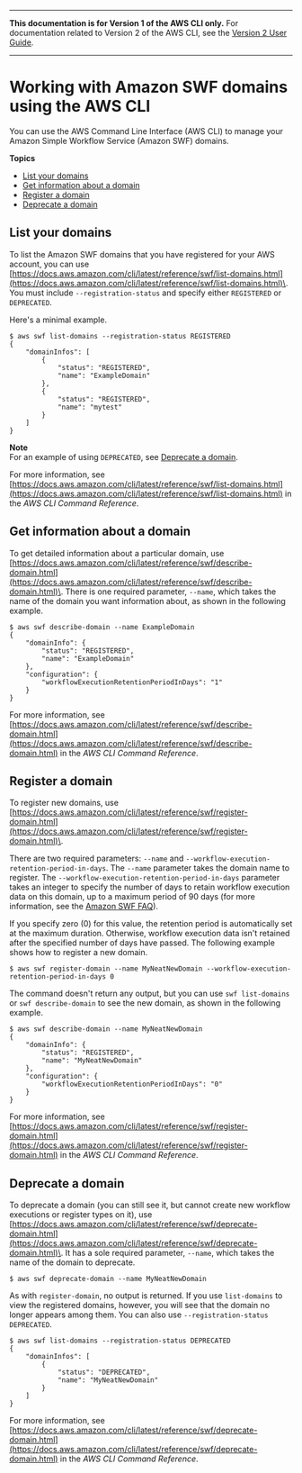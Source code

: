 --------

**This documentation is for Version 1 of the AWS CLI only\.** For documentation related to Version 2 of the AWS CLI, see the [Version 2 User Guide](https://docs.aws.amazon.com/cli/latest/userguide/)\.

--------

# Working with Amazon SWF domains using the AWS CLI<a name="cli-services-swf-domains"></a>

You can use the AWS Command Line Interface \(AWS CLI\) to manage your Amazon Simple Workflow Service \(Amazon SWF\) domains\.

**Topics**
+ [List your domains](#listing-your-domains)
+ [Get information about a domain](#getting-information-about-a-domain)
+ [Register a domain](#registering-a-domain)
+ [Deprecate a domain](#deprecating-a-domain)

## List your domains<a name="listing-your-domains"></a>

To list the Amazon SWF domains that you have registered for your AWS account, you can use [https://docs.aws.amazon.com/cli/latest/reference/swf/list-domains.html](https://docs.aws.amazon.com/cli/latest/reference/swf/list-domains.html)\. You must include `--registration-status` and specify either `REGISTERED` or `DEPRECATED`\.

Here's a minimal example\.

```
$ aws swf list-domains --registration-status REGISTERED
{
    "domainInfos": [
        {
            "status": "REGISTERED",
            "name": "ExampleDomain"
        },
        {
            "status": "REGISTERED",
            "name": "mytest"
        }
    ]
}
```

**Note**  
For an example of using `DEPRECATED`, see [Deprecate a domain](#deprecating-a-domain)\.

For more information, see [https://docs.aws.amazon.com/cli/latest/reference/swf/list-domains.html](https://docs.aws.amazon.com/cli/latest/reference/swf/list-domains.html) in the *AWS CLI Command Reference*\.

## Get information about a domain<a name="getting-information-about-a-domain"></a>

To get detailed information about a particular domain, use [https://docs.aws.amazon.com/cli/latest/reference/swf/describe-domain.html](https://docs.aws.amazon.com/cli/latest/reference/swf/describe-domain.html)\. There is one required parameter, `--name`, which takes the name of the domain you want information about, as shown in the following example\.

```
$ aws swf describe-domain --name ExampleDomain
{
    "domainInfo": {
        "status": "REGISTERED",
        "name": "ExampleDomain"
    },
    "configuration": {
        "workflowExecutionRetentionPeriodInDays": "1"
    }
}
```

For more information, see [https://docs.aws.amazon.com/cli/latest/reference/swf/describe-domain.html](https://docs.aws.amazon.com/cli/latest/reference/swf/describe-domain.html) in the *AWS CLI Command Reference*\.

## Register a domain<a name="registering-a-domain"></a>

To register new domains, use [https://docs.aws.amazon.com/cli/latest/reference/swf/register-domain.html](https://docs.aws.amazon.com/cli/latest/reference/swf/register-domain.html)\. 

There are two required parameters: `--name` and `--workflow-execution-retention-period-in-days`\. The `--name` parameter takes the domain name to register\. The `--workflow-execution-retention-period-in-days` parameter takes an integer to specify the number of days to retain workflow execution data on this domain, up to a maximum period of 90 days \(for more information, see the [Amazon SWF FAQ](http://aws.amazon.com/swf/faqs/#retain_limit)\)\. 

If you specify zero \(0\) for this value, the retention period is automatically set at the maximum duration\. Otherwise, workflow execution data isn't retained after the specified number of days have passed\. The following example shows how to register a new domain\.

```
$ aws swf register-domain --name MyNeatNewDomain --workflow-execution-retention-period-in-days 0
```

The command doesn't return any output, but you can use `swf list-domains` or `swf describe-domain` to see the new domain, as shown in the following example\.

```
$ aws swf describe-domain --name MyNeatNewDomain
{
    "domainInfo": {
        "status": "REGISTERED",
        "name": "MyNeatNewDomain"
    },
    "configuration": {
        "workflowExecutionRetentionPeriodInDays": "0"
    }
}
```

For more information, see [https://docs.aws.amazon.com/cli/latest/reference/swf/register-domain.html](https://docs.aws.amazon.com/cli/latest/reference/swf/register-domain.html) in the *AWS CLI Command Reference*\.

## Deprecate a domain<a name="deprecating-a-domain"></a>

To deprecate a domain \(you can still see it, but cannot create new workflow executions or register types on it\), use [https://docs.aws.amazon.com/cli/latest/reference/swf/deprecate-domain.html](https://docs.aws.amazon.com/cli/latest/reference/swf/deprecate-domain.html)\. It has a sole required parameter, `--name`, which takes the name of the domain to deprecate\.

```
$ aws swf deprecate-domain --name MyNeatNewDomain
```

As with `register-domain`, no output is returned\. If you use `list-domains` to view the registered domains, however, you will see that the domain no longer appears among them\. You can also use `--registration-status DEPRECATED`\.

```
$ aws swf list-domains --registration-status DEPRECATED
{
    "domainInfos": [
        {
            "status": "DEPRECATED",
            "name": "MyNeatNewDomain"
        }
    ]
}
```

For more information, see [https://docs.aws.amazon.com/cli/latest/reference/swf/deprecate-domain.html](https://docs.aws.amazon.com/cli/latest/reference/swf/deprecate-domain.html) in the *AWS CLI Command Reference*\.